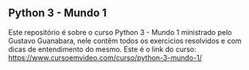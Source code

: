 ## Python 3 - Mundo 1
Este repositório é sobre o  curso Python 3 - Mundo 1 ministrado pelo Gustavo Guanabara, nele contêm todos os exercicios resolvidos e com dicas de entendimento do mesmo. Este é o link do curso: https://www.cursoemvideo.com/curso/python-3-mundo-1/
